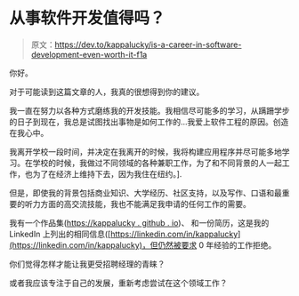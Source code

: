 # 从事软件开发值得吗？

> 原文：<https://dev.to/kappalucky/is-a-career-in-software-development-even-worth-it-f1a>

你好。

对于可能读到这篇文章的人，我真的很想得到你的建议。

我一直在努力以各种方式磨练我的开发技能。我相信尽可能多的学习，从蹒跚学步的日子到现在，我总是试图找出事物是如何工作的...我爱上软件工程的原因。创造在我心中。

我离开学校一段时间，并决定在我离开的时候，我将构建应用程序并尽可能多地学习。在学校的时候，我做过不同领域的各种兼职工作，为了和不同背景的人一起工作，也为了在经济上维持下去，因为我住在纽约。].

但是，即使我的背景包括商业知识、大学经历、社区支持，以及写作、口语和最重要的听力方面的高交流技能，我也不能满足我申请的任何工作的需要。

我有一个作品集([https://kappalucky . github . io](https://kappalucky.github.io))、
和一份简历，这是我的 LinkedIn 上列出的相同信息([https://linkedin.com/in/kappalucky](https://linkedin.com/in/kappalucky)，但仍然被要求 0 年经验的工作拒绝。

你们觉得怎样才能让我更受招聘经理的青睐？

或者我应该专注于自己的发展，重新考虑尝试在这个领域工作？